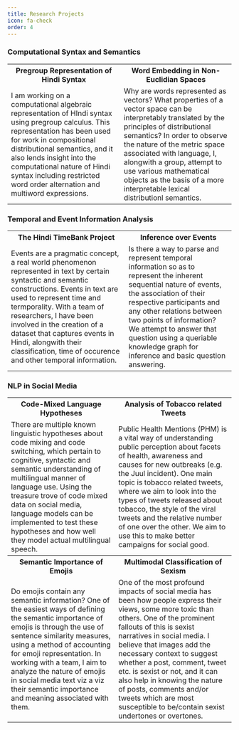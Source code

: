```yaml
---
title: Research Projects
icon: fa-check
order: 4
---
```

### Computational Syntax and Semantics

<table border="0">
    <tr>
      <th align="center">Pregroup Representation of Hindi Syntax</th>
      <th align="center">Word Embedding in Non-Euclidian Spaces</th>
    </tr>
    <tr>
      <td> I am working on a computational algebraic representation of
      HIndi syntax using pregroup calculus. This representation has
      been used for work in compositional distributional semantics, and
      it also lends insight into the computational nature of Hindi
      syntax including restricted word order alternation and multiword
      expressions. </td>
      <td> Why are words represented as vectors? What properties of a
      vector space can be interpretably translated by the principles of
      distributional semantics? In order to observe the nature of the
      metric space associated with language, I, alongwith a group, attempt to use various
      mathematical objects as the basis of a more interpretable lexical
      distributionl semantics. </td>
    </tr>
</table>

### Temporal and Event Information Analysis

<table border="0">
    <tr>
      <th align="center">The Hindi TimeBank Project</th>
      <th align="center">Inference over Events</th>
    </tr>
    <tr>
      <td>Events are a pragmatic concept, a real world phenomenon
      represented in text by certain syntactic and semantic
      constructions. Events in text are used to represent time and
      termporality. With a team of researchers, I have been involved in
      the creation of a dataset that captures events in Hindi, alongwith
      their classification, time of occurence and other temporal
      information. </td>
      <td>Is there a way to parse and represent temporal information so
      as to represent the inherent sequential nature of events, the
      association of their respective participants and any other
      relations between two points of information? We attempt to answer
      that question using a queriable knowledge graph for inference and
      basic question answering. </td>
    </tr>
</table>

### NLP in Social Media

<table border="0">
    <tr>
      <th align="center">Code-Mixed Language Hypotheses</th>
      <th align="center">Analysis of Tobacco related Tweets</th>
    </tr>
    <tr>
      <td>There are multiple known linguistic hypotheses about code
      mixing and code switching, which pertain to cognitive, syntactic
      and semantic understanding of multilingual manner of language use.
      Using the treasure trove of code mixed data on social media,
      language models can be implemented to test these hypotheses and
      how well they model actual multilingual speech. </td>
      <td>Public Health Mentions (PHM) is a vital way of understanding
      public perception about facets of health, awareness and causes for
      new outbreaks (e.g. the Juul incident). One main topic is tobacco
      related tweets, where we aim to look into the types of tweets
      released about tobacco, the style of the viral tweets and the
      relative number of one over the other. We aim to use this to
      make better campaigns for social good. </td>
    </tr>
    <tr>
      <th>Semantic Importance of Emojis</th>
      <th>Multimodal Classification of Sexism</th>
    </tr>
    <tr>
      <td>Do emojis contain any semantic information? One of the easiest
      ways of defining the semantic importance of emojis is through the
      use of sentence similarity measures, using a method of accounting
      for emoji representation. In working with a team, I aim to analyze
      the nature of emojis in social media text viz a viz their semantic
      importance and meaning associated with them.</td>
      <td>One of the most profound impacts of social media has been how
      people express their views, some more toxic than others. One of
      the prominent fallouts of this is sexist narratives in social
      media. I believe that images add the necessary context to suggest
      whether a post, comment, tweet etc. is sexist or not, and it can
      also help in knowing the nature of posts, comments and/or tweets
      which are most susceptible to be/contain sexist undertones or
      overtones.</td>
    </tr>
</table>
